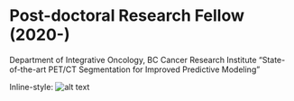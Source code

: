 # Post-doctoral Research Fellow (2020-)
Department of Integrative Oncology, BC Cancer Research Institute
“State-of-the-art PET/CT Segmentation for Improved Predictive Modeling”

Inline-style: 
![alt text](https://www.bccrc.ca/dept/io-programs/qurit/people/fereshteh-yousefirizi "Logo Title Text 1")